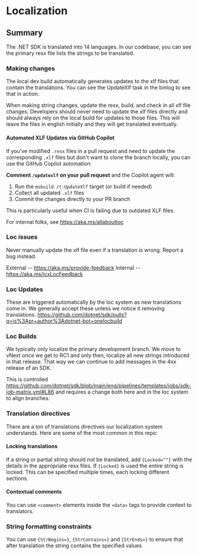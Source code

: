 # Localization
## Summary
The .NET SDK is translated into 14 languages. In our codebase, you can see the primary resx file lists the strings to be translated. 

### Making changes
The local dev build automatically generates updates to the xlf files that contain the translations. You can see the UpdateXlf task in the binlog to see that in action. 

When making string changes, update the resx, build, and check in all xlf file changes. Developers should never need to update the xlf files directly and should always rely on the local build for updates to those files. This will leave the files in english initially and they will get translated eventually.

#### Automated XLF Updates via GitHub Copilot

If you've modified `.resx` files in a pull request and need to update the corresponding `.xlf` files but don't want to clone the branch locally, you can use the GitHub Copilot automation:

**Comment `/updatexlf` on your pull request** and the Copilot agent will:
1. Run the `msbuild /t:UpdateXlf` target (or build if needed)
2. Collect all updated `.xlf` files
3. Commit the changes directly to your PR branch

This is particularly useful when CI is failing due to outdated XLF files.

For internal folks, see https://aka.ms/allaboutloc

### Loc issues
Never manually update the xlf file even if a translation is wrong. Report a bug instead.

External -- https://aka.ms/provide-feedback
Internal -- https://aka.ms/icxLocFeedback

### Loc Updates
These are triggered automatically by the loc system as new translations come in. We generally accept these unless we notice it removing translations.
https://github.com/dotnet/sdk/pulls?q=is%3Apr+author%3Adotnet-bot+onelocbuild

### Loc Builds
We typically only localize the primary development branch. We move to vNext once we get to RC1 and only then, localize all new strings introduced in that release. That way we can continue to add messages in the 4xx release of an SDK.

This is controlled https://github.com/dotnet/sdk/blob/main/eng/pipelines/templates/jobs/sdk-job-matrix.yml#L86 and requires a change both here and in the loc system to align branches.

### Translation directives
There are a ton of translations directives our localization system understands. Here are some of the most common in this repo:

#### Locking translations
If a string or partial string should not be translated, add `{Locked=""}` with the details in the appropriate resx files. If `{Locked}` is used the entire string is locked. This can be specified multiple times, each locking different sections.

#### Contextual comments
You can use `<comment>` elements inside the `<data>` tags to provide context to translators.

### String formatting constraints
You can use `{StrBegins=}`, `{StrContains=}` and `{StrEnds=}` to ensure that after translation the string contains the specified values
